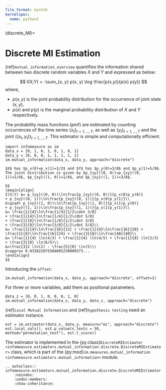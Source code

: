 ```yaml
---
file_format: mystnb
kernelspec:
  name: python3
---
```

(discrete_MI)=
# Discrete MI Estimation
{ref}`mutual_information_overview` quantifies the information shared between two discrete random variables $X$ and $Y$ and expressed as below:

$$
I(X;Y) = -\sum_{x, y} p(x, y) \log \frac{p(x,y)}{p(x) p(y)}
$$
where,
- $p(x,y)$ is the joint probability distribution for the occurrence of joint state $(x,y)$,
- $p(x)$ and $p(y)$ is the marginal probability distribution of $X$ and $Y$ respectively.

The probability mass functions (pmf) are estimated by counting occurrences of
the time series $\{x_t\}_{t=1, \ldots, T}$,
as well as $\{y_t\}_{t=1, \ldots, T}$ and the joint
$\{(x_t, y_t)\}_{t=1, \ldots, T}$.
This estimator is simple and computationally efficient.


```{code-cell}
import infomeasure as im
data_x = [0, 1, 0, 1, 0, 1, 0, 1]
data_y = [0, 0, 0, 1, 1, 1, 1, 1]
im.mutual_information(data_x, data_y, approach="discrete")
```

```{admonition} Example
$X$ has $p_x(0)=p_x(1)=1/2$ and $Y$ has $p_y(0)=3/8$ and $p_y(1)=5/8$.
The joint distribution is given by $p_{xy}((0, 0))=p_{xy}((0, 1))=1/4$, $p_{xy}((1, 0))=1/8$, and $p_{xy}((1, 1))=3/8$.

$$
\begin{align}
I(X;Y) &= p_{xy}((0, 0))\ln\frac{p_{xy}((0, 0))}{p_x(0)p_y(0)}
+ p_{xy}((0, 1))\ln\frac{p_{xy}((0, 1))}{p_x(0)p_y(1)}\\
&\quad+ p_{xy}((1, 0))\ln\frac{p_{xy}((1, 0))}{p_x(1)p_y(0)}
+ p_{xy}((1, 1))\ln\frac{p_{xy}((1, 1))}{p_x(1)p_y(1)}\\
&= \frac{1}{4}\ln\frac{1/4}{1/2\cdot 3/8}
+ \frac{1}{4}\ln\frac{1/4}{1/2\cdot 5/8}
+ \frac{1}{8}\ln\frac{1/8}{1/2\cdot 3/8}
+ \frac{3}{8}\ln\frac{3/8}{1/2\cdot 5/8}\\
&= \frac{1}{4}\ln\frac{16}{12} + \frac{1}{4}\ln\frac{16}{20} + \frac{1}{8}\ln\frac{16}{24} + \frac{3}{8}\ln\frac{48}{40}\\
&= \frac{1}{4} \ln(4/3) + \frac{1}{4} \ln(4/5) + \frac{1}{8} \ln(2/3) + \frac{3}{8} \ln(6/5)\\
&=\frac{3}2 \ln(2) - \frac{5}{8} \ln(5)\\
&\approx 0.033822075568605230000373...
\end{align}
$$
```

Introducing the `offset`:

```{code-cell}
im.mutual_information(data_x, data_y, approach="discrete", offset=1)
```

For three or more variables, add them as positional parameters.

```{code-cell}
data_z = [0, 0, 1, 0, 0, 0, 1, 0]
im.mutual_information(data_x, data_y, data_z, approach="discrete")
```

{ref}`Local Mutual Information` and {ref}`hypothesis testing` need an estimator instance.

```{code-cell}
est = im.estimator(data_x, data_y, measure="mi", approach="discrete")
est.local_vals(), est.p_value(n_tests = 50, method="permutation_test"), est.t_score()
```


The estimator is implemented in the {py:class}`DiscreteMIEstimator <infomeasure.estimators.mutual_information.discrete.DiscreteMIEstimator>` class,
which is part of the {py:mod}`im.measures.mutual_information <infomeasure.estimators.mutual_information>` module.

```{eval-rst}
.. autoclass:: infomeasure.estimators.mutual_information.discrete.DiscreteMIEstimator
    :noindex:
    :undoc-members:
    :show-inheritance:
```
